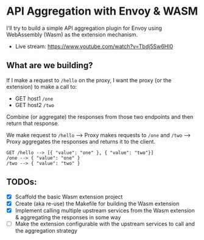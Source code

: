# API Aggregation with Envoy & WASM

I'll try to build a simple API aggregation plugin for Envoy using WebAssembly (Wasm) as the extension mechanism.

- Live stream: https://www.youtube.com/watch?v=Tbdj5Sw6HI0


## What are we building?

If I make a request to `/hello` on the proxy, I want the proxy (or the extension) to make a call to:

- GET host1 `/one`
- GET host2 `/two`

Combine (or aggregate) the responses from those two endpoints and then return that response.

We make request to `/hello` --> Proxy makes requests to `/one` and `/two` --> Proxy aggregates the responses and returns it to the client.

```
GET /hello --> [{ "value": "one" }, { "value": "two"}]
/one --> { "value": "one" }
/two --> { "value": "two" }
```

## TODOs:

- [x] Scaffold the basic Wasm extension project
- [x] Create (aka re-use) the Makefile for building the Wasm extension
- [x] Implement calling multiple upstream services from the Wasm extension & aggregating the responses in some way
- [ ] Make the extension configurable with the upstream services to call and the aggregation strategy